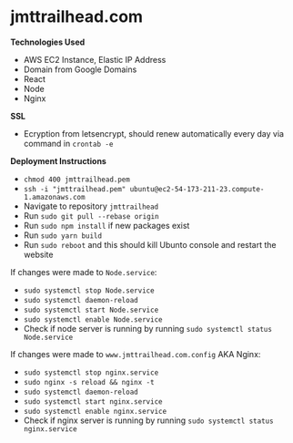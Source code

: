 # jmttrailhead.com

**Technologies Used**
- AWS EC2 Instance, Elastic IP Address
- Domain from Google Domains
- React
- Node
- Nginx

**SSL**
- Ecryption from letsencrypt, should renew automatically every day via command in `crontab -e`

**Deployment Instructions**
- `chmod 400 jmttrailhead.pem`
- `ssh -i "jmttrailhead.pem" ubuntu@ec2-54-173-211-23.compute-1.amazonaws.com`
- Navigate to repository `jmttrailhead`
- Run `sudo git pull --rebase origin`
- Run `sudo npm install` if new packages exist
- Run `sudo yarn build`
- Run `sudo reboot` and this should kill Ubunto console and restart the website

If changes were made to `Node.service`:
- `sudo systemctl stop Node.service`
- `sudo systemctl daemon-reload`
- `sudo systemctl start Node.service`
- `sudo systemctl enable Node.service`
- Check if node server is running by running `sudo systemctl status Node.service`

If changes were made to `www.jmttrailhead.com.config` AKA Nginx:
- `sudo systemctl stop nginx.service`
- `sudo nginx -s reload && nginx -t`
- `sudo systemctl daemon-reload`
- `sudo systemctl start nginx.service`
- `sudo systemctl enable nginx.service`
- Check if nginx server is running by running `sudo systemctl status nginx.service`
